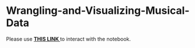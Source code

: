 # Wrangling-and-Visualizing-Musical-Data
Please use <a href="https://nbviewer.jupyter.org/github/kpourang/Wrangling-and-Visualizing-Musical-Data/blob/main/notebook.ipynb"> <b> THIS LINK </b></a> to interact with the notebook.
